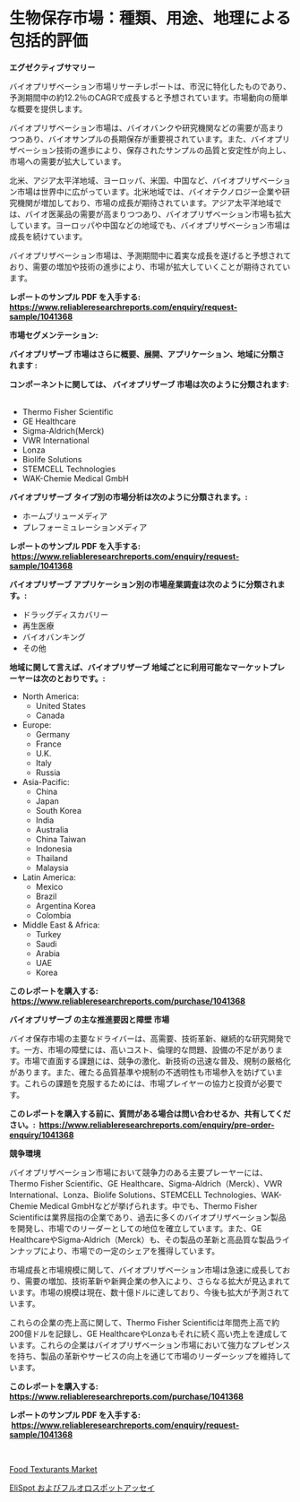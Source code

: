 <p><h1>生物保存市場：種類、用途、地理による包括的評価</h1></p><p><strong>エグゼクティブサマリー</strong></p>
<p><p>バイオプリザベーション市場リサーチレポートは、市況に特化したものであり、予測期間中の約12.2％のCAGRで成長すると予想されています。市場動向の簡単な概要を提供します。</p><p>バイオプリザベーション市場は、バイオバンクや研究機関などの需要が高まりつつあり、バイオサンプルの長期保存が重要視されています。また、バイオプリザベーション技術の進歩により、保存されたサンプルの品質と安定性が向上し、市場への需要が拡大しています。</p><p>北米、アジア太平洋地域、ヨーロッパ、米国、中国など、バイオプリザベーション市場は世界中に広がっています。北米地域では、バイオテクノロジー企業や研究機関が増加しており、市場の成長が期待されています。アジア太平洋地域では、バイオ医薬品の需要が高まりつつあり、バイオプリザベーション市場も拡大しています。ヨーロッパや中国などの地域でも、バイオプリザベーション市場は成長を続けています。</p><p>バイオプリザベーション市場は、予測期間中に着実な成長を遂げると予想されており、需要の増加や技術の進歩により、市場が拡大していくことが期待されています。</p></p>
<p><strong>レポートのサンプル PDF を入手する: <a href="https://www.reliableresearchreports.com/enquiry/request-sample/1041368">https://www.reliableresearchreports.com/enquiry/request-sample/1041368</a></strong></p>
<p><strong>市場セグメンテーション:</strong></p>
<p><strong> バイオプリザーブ 市場はさらに概要、展開、アプリケーション、地域に分類されます :</strong></p>
<p><strong>コンポーネントに関しては、 バイオプリザーブ 市場は次のように分類されます: &nbsp;</strong></p>
<p><ul><li>Thermo Fisher Scientific</li><li>GE Healthcare</li><li>Sigma-Aldrich(Merck)</li><li>VWR International</li><li>Lonza</li><li>Biolife Solutions</li><li>STEMCELL Technologies</li><li>WAK-Chemie Medical GmbH</li></ul></p>
<p><strong> バイオプリザーブ タイプ別の市場分析は次のように分類されます。:</strong></p>
<p><ul><li>ホームブリューメディア</li><li>プレフォーミュレーションメディア</li></ul></p>
<p><strong>レポートのサンプル PDF を入手する: &nbsp;<a href="https://www.reliableresearchreports.com/enquiry/request-sample/1041368">https://www.reliableresearchreports.com/enquiry/request-sample/1041368</a></strong></p>
<p><strong> バイオプリザーブ アプリケーション別の市場産業調査は次のように分類されます。:</strong></p>
<p><ul><li>ドラッグディスカバリー</li><li>再生医療</li><li>バイオバンキング</li><li>その他</li></ul></p>
<p><strong>地域に関して言えば、バイオプリザーブ 地域ごとに利用可能なマーケットプレーヤーは次のとおりです。:</strong></p>
<p><ul>
    <li>
        North America:
        <ul>
            <li>United States</li>
            <li>Canada</li>
        </ul>
    </li>
    <li>
        Europe:
        <ul>
            <li>Germany</li>
            <li>France</li>
            <li>U.K.</li>
            <li>Italy</li>
            <li>Russia</li>
        </ul>
    </li>
    <li>
        Asia-Pacific:
        <ul>
            <li>China</li>
            <li>Japan</li>
            <li>South Korea</li>
            <li>India</li>
            <li>Australia</li>
            <li>China Taiwan</li>
            <li>Indonesia</li>
            <li>Thailand</li>
            <li>Malaysia</li>
        </ul>
    </li>
    <li>
        Latin America:
        <ul>
            <li>Mexico</li>
            <li>Brazil</li>
            <li>Argentina Korea</li>
            <li>Colombia</li>
        </ul>
    </li>
    <li>
        Middle East & Africa:
        <ul>
            <li>Turkey</li>
            <li>Saudi</li>
            <li>Arabia</li>
            <li>UAE</li>
            <li>Korea</li>
        </ul>
    </li>
    </ul></p>
<p><strong>このレポートを購入する: &nbsp;<a href="https://www.reliableresearchreports.com/purchase/1041368">https://www.reliableresearchreports.com/purchase/1041368</a></strong></p>
<p><strong>バイオプリザーブ の主な推進要因と障壁 市場</strong></p>
<p><p>バイオ保存市場の主要なドライバーは、高需要、技術革新、継続的な研究開発です。一方、市場の障壁には、高いコスト、倫理的な問題、設備の不足があります。市場で直面する課題には、競争の激化、新技術の迅速な普及、規制の厳格化があります。また、確たる品質基準や規制の不透明性も市場参入を妨げています。これらの課題を克服するためには、市場プレイヤーの協力と投資が必要です。</p></p>
<p><strong>このレポートを購入する前に、質問がある場合は問い合わせるか、共有してください。:&nbsp; <a href="https://www.reliableresearchreports.com/enquiry/pre-order-enquiry/1041368">https://www.reliableresearchreports.com/enquiry/pre-order-enquiry/1041368</a></strong></p>
<p><strong>競争環境</strong></p>
<p><p>バイオプリザベーション市場において競争力のある主要プレーヤーには、Thermo Fisher Scientific、GE Healthcare、Sigma-Aldrich（Merck）、VWR International、Lonza、Biolife Solutions、STEMCELL Technologies、WAK-Chemie Medical GmbHなどが挙げられます。中でも、Thermo Fisher Scientificは業界屈指の企業であり、過去に多くのバイオプリザベーション製品を開発し、市場でのリーダーとしての地位を確立しています。また、GE HealthcareやSigma-Aldrich（Merck）も、その製品の革新と高品質な製品ラインナップにより、市場での一定のシェアを獲得しています。</p><p>市場成長と市場規模に関して、バイオプリザベーション市場は急速に成長しており、需要の増加、技術革新や新興企業の参入により、さらなる拡大が見込まれています。市場の規模は現在、数十億ドルに達しており、今後も拡大が予測されています。</p><p>これらの企業の売上高に関して、Thermo Fisher Scientificは年間売上高で約200億ドルを記録し、GE HealthcareやLonzaもそれに続く高い売上を達成しています。これらの企業はバイオプリザベーション市場において強力なプレゼンスを持ち、製品の革新やサービスの向上を通じて市場のリーダーシップを維持しています。</p></p>
<p><strong>このレポートを購入する: &nbsp; <a href="https://www.reliableresearchreports.com/purchase/1041368">https://www.reliableresearchreports.com/purchase/1041368</a></strong></p>
<p><strong>レポートのサンプル PDF を入手する: &nbsp;<a href="https://www.reliableresearchreports.com/enquiry/request-sample/1041368">https://www.reliableresearchreports.com/enquiry/request-sample/1041368</a></strong><strong></strong></p>
<p>&nbsp;</p>
<p><p><a href="https://github.com/okotobwrhuteie/Market-Research-Report-List-1/blob/main/food-texturants-market.md">Food Texturants Market</a></p><p><a href="https://github.com/SarahFahey88/Market-Research-Report-List-1/blob/main/983990317284.md">EliSpot およびフルオロスポットアッセイ</a></p></p>